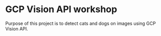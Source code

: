 # GCP Vision API workshop
Purpose of this project is to detect cats and dogs on images using GCP Vision API.
